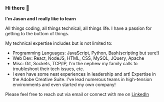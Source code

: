 ### Hi there 👋

**I'm Jason and I really like to learn**

All things coding, all things technical, all things life. I have a passion for getting to the bottom of things. 

My technical expertise includes but is not limited to: 

- Programming Languages: JavaScript, Python, Bash(scripting but sure!)
- Web Dev: React, NodeJS, HTML, CSS, MySQL, JQuery, Apache
- Misc: Git, Sockets, TCP/IP, I'm the nephew my family calls to troubleshoot their tech issues, etc. 
- I even have some neat experiences in leadership and art! Expertise in the Adobe Creative Suite. I've lead numerous teams in high-tension environments and even started my own company! 

Please feel free to reach out via email or connect with me on [LinkedIn](https://www.linkedin.com/in/jsnlps94/)


